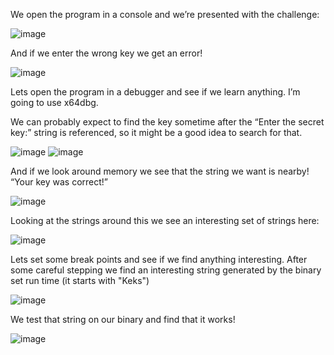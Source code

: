 We open the program in a console and we’re presented with the challenge:
 
![image](https://user-images.githubusercontent.com/22229087/208213055-f9782c37-3942-4bb8-8d2b-dfbc2dffbe84.png)


And if we enter the wrong key we get an error!
 
![image](https://user-images.githubusercontent.com/22229087/208213056-1a27f31d-26a2-4d1a-be95-699de450315c.png)


Lets open the program in a debugger and see if we learn anything. I’m going to use x64dbg.

We can probably expect to find the key sometime after the “Enter the secret key:” string is referenced, so it might be a good idea to search for that.
 
 ![image](https://user-images.githubusercontent.com/22229087/208213064-e15995ce-c4da-4e10-aac0-dfee056ab700.png)
 ![image](https://user-images.githubusercontent.com/22229087/208213069-78334ff4-8678-496e-933a-87da8c8b39e4.png)



And if we look around memory we see that the string we want is nearby!
“Your key was correct!”
 
 ![image](https://user-images.githubusercontent.com/22229087/208213076-be003828-cfa3-402d-8009-9503874afa56.png)


Looking at the strings around this we see an interesting set of strings here:
 
![image](https://user-images.githubusercontent.com/22229087/208213078-816ddec3-3b74-4133-82da-0b1c4ce330c9.png)


Lets set some break points and see if we find anything interesting. After some careful stepping we find an interesting string generated by the binary set run time (it starts with "Keks")
 
 ![image](https://user-images.githubusercontent.com/22229087/208213084-5781e97a-9883-4122-a906-b7c3e2d3ea26.png)


We test that string on our binary and find that it works!

![image](https://user-images.githubusercontent.com/22229087/208213088-a8c07cb8-5899-46e6-8ec1-de20279b1daa.png)

 
